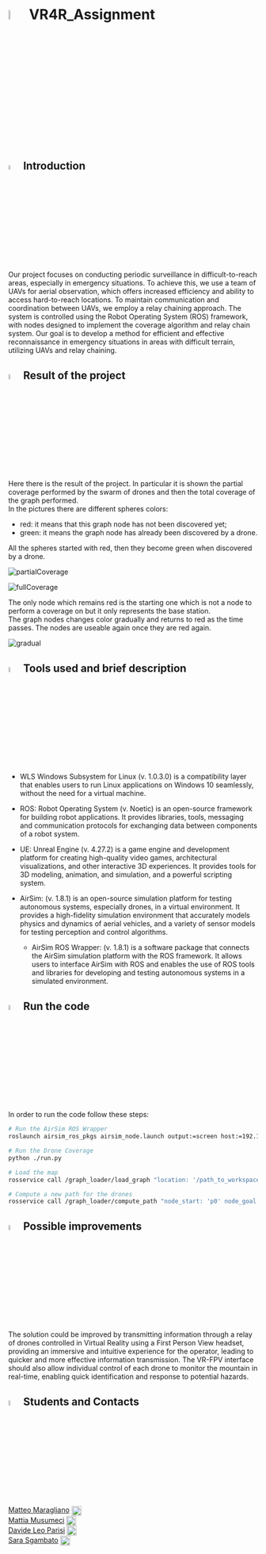 # <img src="https://user-images.githubusercontent.com/62358773/217943596-e9a45efb-da5a-40ae-919a-16197d4aaf51.png" width="7%" height="7%"> VR4R_Assignment

## <img src="https://user-images.githubusercontent.com/62358773/217944729-f7aee557-c380-4701-9fdb-ba87cd48a881.png" width="5%" height="5%"> Introduction
Our project focuses on conducting periodic surveillance in difficult-to-reach areas, especially in emergency situations. To achieve this, we use a team of UAVs for aerial observation, which offers increased efficiency and ability to access hard-to-reach locations. To maintain communication and coordination between UAVs, we employ a relay chaining approach. The system is controlled using the Robot Operating System (ROS) framework, with nodes designed to implement the coverage algorithm and relay chain system. Our goal is to develop a method for efficient and effective reconnaissance in emergency situations in areas with difficult terrain, utilizing UAVs and relay chaining.

## <img src="https://user-images.githubusercontent.com/62358773/219962010-c4a5fd15-3b42-4269-9737-4ee4b22b8c11.png" width="5%" height="5%"> Result of the project
Here there is the result of the project. In particular it is shown the partial coverage performed by the swarm of drones and then the total coverage of the graph performed. <br>
In the pictures there are different spheres colors:
* red: it means that this graph node has not been discovered yet;
* green: it means the graph node has already been discovered by a drone.

All the spheres started with red, then they become green when discovered by a drone.

![partialCoverage](https://user-images.githubusercontent.com/62358773/219961846-fb946735-5451-41e4-a4f1-f80221d6be78.png)

![fullCoverage](https://user-images.githubusercontent.com/62358773/219961853-dc62f10f-e4ea-4bc6-974e-b8395940c3a2.png)

The only node which remains red is the starting one which is not a node to perform a coverage on but it only represents the base station. <br>
The graph nodes changes color gradually and returns to red as the time passes. The nodes are useable again once they are red again.

![gradual](https://user-images.githubusercontent.com/62358773/220121545-7b179512-c38a-4ec1-bbf0-afcc0218f205.png)

## <img src="https://user-images.githubusercontent.com/62358773/217943575-c86e500e-b4c0-458b-bd86-f08cfad44e68.png" width="5%" height="5%"> Tools used and brief description
* WLS Windows Subsystem for Linux (v. 1.0.3.0) is a compatibility layer that enables users to run Linux applications on Windows 10 seamlessly, without the need for a virtual machine.

* ROS: Robot Operating System (v. Noetic) is an open-source framework for building robot applications. It provides libraries, tools, messaging and communication protocols for exchanging data between components of a robot system.

* UE: Unreal Engine (v. 4.27.2) is a game engine and development platform for creating high-quality video games, architectural visualizations, and other interactive 3D experiences. It provides tools for 3D modeling, animation, and simulation, and a powerful scripting system.

* AirSim: (v. 1.8.1) is an open-source simulation platform for testing autonomous systems, especially drones, in a virtual environment. It provides a high-fidelity simulation environment that accurately models physics and dynamics of aerial vehicles, and a variety of sensor models for testing perception and control algorithms.

    * AirSim ROS Wrapper: (v. 1.8.1) is a software package that connects the AirSim simulation platform with the ROS framework. It allows users to interface AirSim with ROS and enables the use of ROS tools and libraries for developing and testing autonomous systems in a simulated environment.

## <img src="https://user-images.githubusercontent.com/62358773/217943552-91531ae2-6c37-4034-aac4-2f33d189d112.png" width="5%" height="5%"> Run the code
In order to run the code follow these steps:
```bash
# Run the AirSim ROS Wrapper
roslaunch airsim_ros_pkgs airsim_node.launch output:=screen host:=192.168.1.17

# Run the Drone Coverage
python ./run.py

# Load the map
rosservice call /graph_loader/load_graph "location: '/path_to_workspace/src/graph_loader/graphs/mountain_graph.json'"

# Compute a new path for the drones
rosservice call /graph_loader/compute_path "node_start: 'p0' node_goal: 'p2'"
```

## <img src="https://user-images.githubusercontent.com/62358773/217943537-115468ea-6e9b-4997-92ac-9ef5c790c1b9.png" width="5%" height="5%"> Possible improvements
The solution could be improved by transmitting information through a relay of drones controlled in Virtual Reality using a First Person View headset, providing an immersive and intuitive experience for the operator, leading to quicker and more effective information transmission. The VR-FPV interface should also allow individual control of each drone to monitor the mountain in real-time, enabling quick identification and response to potential hazards.

## <img src="https://user-images.githubusercontent.com/62358773/217944707-e4972167-1fa2-423b-a350-5a18715edb45.png" width="5%" height="5%"> Students and Contacts
[Matteo Maragliano](https://github.com/mmatteo-hub) <a href="mailto:s4636216@studenti.unige.it" >
<img align="center" src="https://user-images.githubusercontent.com/81308076/155858753-ef1238f1-5887-4e4d-9ac2-2b0bb82836e2.png" alt="IlMusu" height="20" width="20" /> </a> <br>
[Mattia Musumeci](https://github.com/IlMusu) <a href="mailto:s4670261@studenti.unige.it" >
<img align="center" src="https://user-images.githubusercontent.com/81308076/155858753-ef1238f1-5887-4e4d-9ac2-2b0bb82836e2.png" alt="mmatteo-hub" height="20" width="20" /> </a> <br>
[Davide Leo Parisi](https://github.com/dpareasy) <a href="mailto:s4329668@studenti.unige.it" >
<img align="center" src="https://user-images.githubusercontent.com/81308076/155858753-ef1238f1-5887-4e4d-9ac2-2b0bb82836e2.png" alt="dpareasy" height="20" width="20" /> </a> <br>
[Sara Sgambato](https://github.com/sarasgambato) <a href="mailto:s4648592@studenti.unige.it" >
<img align="center" src="https://user-images.githubusercontent.com/81308076/155858753-ef1238f1-5887-4e4d-9ac2-2b0bb82836e2.png" alt="sarasgambato" height="20" width="20" /> </a>
